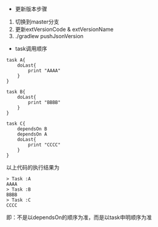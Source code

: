 - 更新版本步骤
1. 切换到master分支
2. 更新extVersionCode & extVersionName
3. ./gradlew pushJsonVersion

- task调用顺序
```
task A{
    doLast{
        print "AAAA"
    }
}

task B{
    doLast{
        print "BBBB"
    }
}

task C{
    dependsOn B
    dependsOn A
    doLast{
        print "CCCC"
    }
}
```
以上代码的执行结果为
```
> Task :A
AAAA
> Task :B
BBBB
> Task :C
CCCC
```
即：不是以dependsOn的顺序为准，而是以task申明顺序为准
